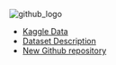![github_logo](https://user-images.githubusercontent.com/50820635/77249285-51604280-6c83-11ea-901d-2e90d2979e69.png)

- [Kaggle Data](https://www.kaggle.com/kimjihoo/coronavirusdataset)  
- [Dataset Description](https://github.com/jihoo-kim/Data-Science-for-COVID-19/blob/master/dataset-detailed-description.ipynb)  
- [New Github repository](https://github.com/ThisIsIsaac/COVID-19_Korea_Dataset)
